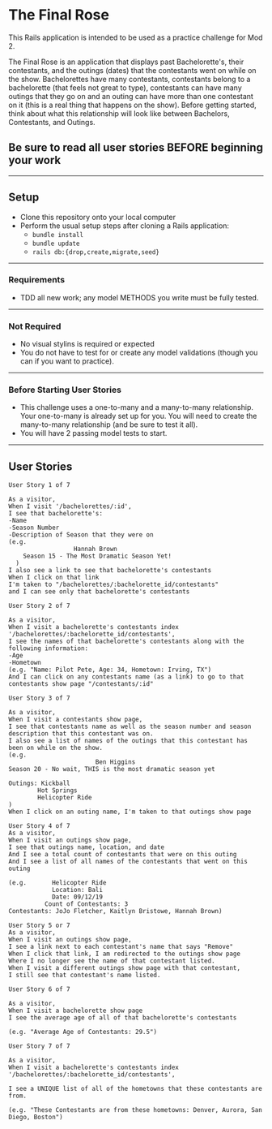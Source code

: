# The Final Rose

This Rails application is intended to be used as a practice challenge for Mod 2.

The Final Rose is an application that displays past Bachelorette's, their contestants, and the outings (dates) that the contestants went on while on the show. Bachelorettes have many contestants, contestants belong to a bachelorette (that feels not great to type), contestants can have many outings that they go on and an outing can have more than one contestant on it (this is a real thing that happens on the show). Before getting started, think about what this relationship will look like between Bachelors, Contestants, and Outings.

## Be sure to read all user stories BEFORE beginning your work
---

## Setup

* Clone this repository onto your local computer
* Perform the usual setup steps after cloning a Rails application:
  - `bundle install`
  - `bundle update`
  - `rails db:{drop,create,migrate,seed}`
---

### Requirements

* TDD all new work; any model METHODS you write must be fully tested.
---
### Not Required

* No visual stylins is required or expected
* You do not have to test for or create any model validations (though you can if you want to practice). 
---
### Before Starting User Stories

* This challenge uses a one-to-many and a many-to-many relationship. Your one-to-many is already set up for you. You will need to create the many-to-many relationship (and be sure to test it all).
* You will have 2 passing model tests to start.

---

## User Stories

```
User Story 1 of 7

As a visitor,
When I visit '/bachelorettes/:id',
I see that bachelorette's:
-Name
-Season Number
-Description of Season that they were on
(e.g.             
                  Hannah Brown
    Season 15 - The Most Dramatic Season Yet!
  )
I also see a link to see that bachelorette's contestants
When I click on that link
I'm taken to "/bachelorettes/:bachelorette_id/contestants"
and I can see only that bachelorette's contestants
```

```
User Story 2 of 7

As a visitor,
When I visit a bachelorette's contestants index '/bachelorettes/:bachelorette_id/contestants',
I see the names of that bachelorette's contestants along with the following information:
-Age
-Hometown
(e.g. "Name: Pilot Pete, Age: 34, Hometown: Irving, TX")
And I can click on any contestants name (as a link) to go to that contestants show page "/contestants/:id"
```

```
User Story 3 of 7

As a visitor,
When I visit a contestants show page,
I see that contestants name as well as the season number and season description that this contestant was on.
I also see a list of names of the outings that this contestant has been on while on the show.
(e.g.
                        Ben Higgins
Season 20 - No wait, THIS is the most dramatic season yet

Outings: Kickball
        Hot Springs
        Helicopter Ride
)
When I click on an outing name, I'm taken to that outings show page
```

```
User Story 4 of 7
As a visitor,
When I visit an outings show page,
I see that outings name, location, and date
And I see a total count of contestants that were on this outing
And I see a list of all names of the contestants that went on this outing

(e.g.       Helicopter Ride
            Location: Bali
            Date: 09/12/19
          Count of Contestants: 3
Contestants: JoJo Fletcher, Kaitlyn Bristowe, Hannah Brown)
```

```
User Story 5 or 7
As a visitor, 
When I visit an outings show page, 
I see a link next to each contestant's name that says "Remove"
When I click that link, I am redirected to the outings show page
Where I no longer see the name of that contestant listed. 
When I visit a different outings show page with that contestant, 
I still see that contestant's name listed. 
```

```
User Story 6 of 7

As a visitor,
When I visit a bachelorette show page
I see the average age of all of that bachelorette's contestants

(e.g. "Average Age of Contestants: 29.5")
```

```
User Story 7 of 7

As a visitor,
When I visit a bachelorette's contestants index '/bachelorettes/:bachelorette_id/contestants',

I see a UNIQUE list of all of the hometowns that these contestants are from.

(e.g. "These Contestants are from these hometowns: Denver, Aurora, San Diego, Boston")
```
